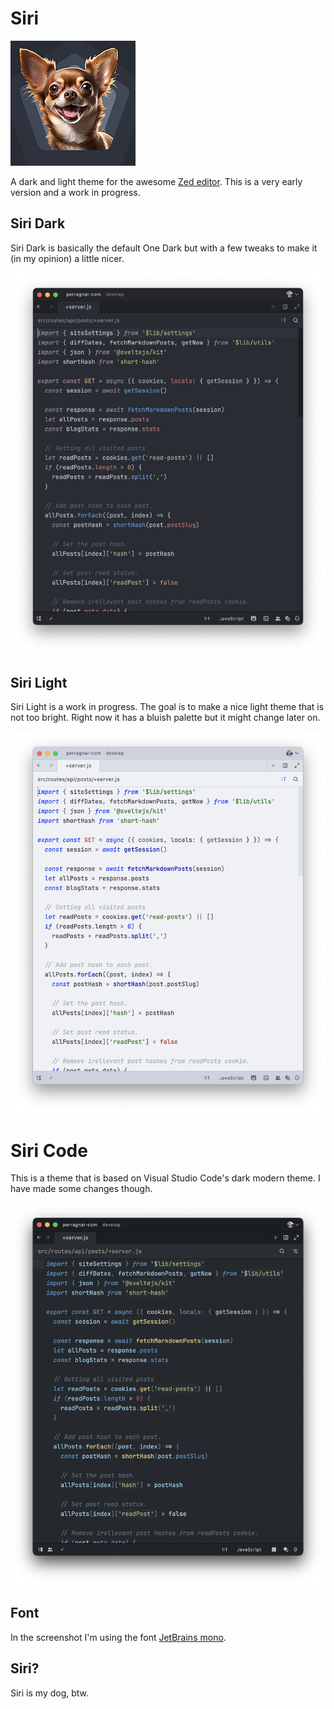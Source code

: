 # Siri

![Siri icon](https://raw.githubusercontent.com/perragnar/zed-theme-siri/main/assets/icon-xs.jpg)

A dark and light theme for the awesome [Zed editor](https://zed.dev). This is a very early version and a work in progress.

## Siri Dark

Siri Dark is basically the default One Dark but with a few tweaks to make it (in my opinion) a little nicer.

![Siri Dark theme](https://raw.githubusercontent.com/perragnar/zed-theme-siri/main/assets/screenshot-siri-dark.png)

## Siri Light

Siri Light is a work in progress. The goal is to make a nice light theme that is not too bright. Right now it has a bluish palette but it might change later on.

![Siri Light theme](https://raw.githubusercontent.com/perragnar/zed-theme-siri/main/assets/screenshot-siri-light.png)

# Siri Code

This is a theme that is based on Visual Studio Code's dark modern theme. I have made some changes though.

![Siri Light theme](https://raw.githubusercontent.com/perragnar/zed-theme-siri/main/assets/screenshot-siri-code.png)

## Font

In the screenshot I'm using the font [JetBrains mono](https://www.jetbrains.com/lp/mono).

## Siri?

Siri is my dog, btw.
